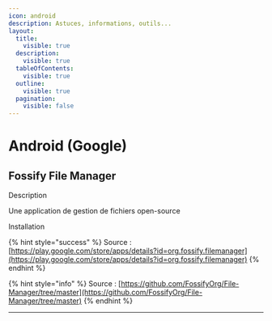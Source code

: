 ```yaml
---
icon: android
description: Astuces, informations, outils...
layout:
  title:
    visible: true
  description:
    visible: true
  tableOfContents:
    visible: true
  outline:
    visible: true
  pagination:
    visible: false
---
```


# Android (Google)

## Fossify File Manager

Description

Une application de gestion de fichiers open-source

Installation

{% hint style="success" %}
Source : [https://play.google.com/store/apps/details?id=org.fossify.filemanager](https://play.google.com/store/apps/details?id=org.fossify.filemanager)
{% endhint %}

{% hint style="info" %}
Source : [https://github.com/FossifyOrg/File-Manager/tree/master](https://github.com/FossifyOrg/File-Manager/tree/master)
{% endhint %}

***
